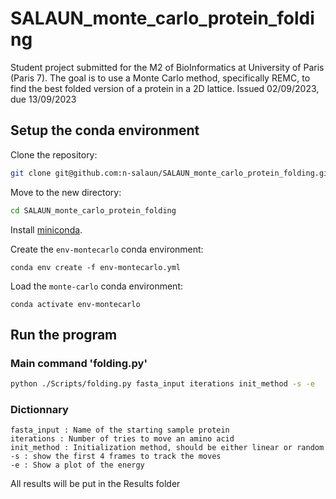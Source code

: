 # SALAUN_monte_carlo_protein_folding

Student project submitted for the M2 of BioInformatics at University of Paris (Paris 7). The goal is to use a Monte Carlo method, specifically REMC, to find the best folded version of a protein in a 2D lattice. Issued 02/09/2023, due 13/09/2023

## Setup the conda environment

Clone the repository:

```bash
git clone git@github.com:n-salaun/SALAUN_monte_carlo_protein_folding.git
```

Move to the new directory:

```bash
cd SALAUN_monte_carlo_protein_folding
```

Install [miniconda](https://docs.conda.io/en/latest/miniconda.html).

Create the `env-montecarlo` conda environment:

```
conda env create -f env-montecarlo.yml
```

Load the `monte-carlo` conda environment:

```
conda activate env-montecarlo
```

## Run the program

### Main command 'folding.py'

```bash
python ./Scripts/folding.py fasta_input iterations init_method -s -e
```

### Dictionnary

```
fasta_input : Name of the starting sample protein
iterations : Number of tries to move an amino acid
init_method : Initialization method, should be either linear or random
-s : show the first 4 frames to track the moves
-e : Show a plot of the energy 
```

All results will be put in the Results folder
